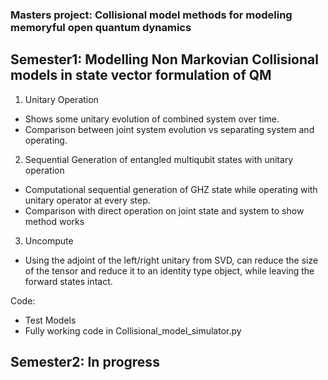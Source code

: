 ### Masters project: Collisional model methods for modeling memoryful open quantum dynamics

## Semester1: Modelling Non Markovian Collisional models in state vector formulation of QM

1. Unitary Operation
- Shows some unitary evolution of combined system over time.
- Comparison between joint system evolution vs separating system and operating.

2. Sequential Generation of entangled multiqubit states with unitary operation
- Computational sequential generation of GHZ state while operating with unitary operator at every step.
- Comparison with direct operation on joint state and system to show method works

3. Uncompute
- Using the adjoint of the left/right unitary from SVD, can reduce the size of the tensor and reduce it to an identity type object, while leaving the forward states intact.

Code:
- Test Models
- Fully working code in Collisional_model_simulator.py

## Semester2: In progress
